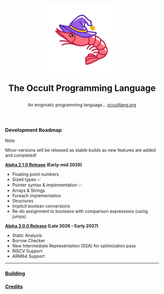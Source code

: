 <div align="center" style="display: grid; place-items: center; gap: 10px;">
  <a href="https://occultlang.org/" target="_blank">
    <img src="mascot.svg" width="240" alt="Occult Logo">
  </a>
  <h1 style="margin: 5px;">The Occult Programming Language</h1>
  <p align="center">An enigmatic programming language... <a href="https://occultlang.org" target="_blank">occultlang.org</a></p> <br>
</div>

### Development Roadmap

> [!NOTE]
> Minor-versions will be released as stable builds as new features are added and completed!

**<ins>Alpha 2.1.0 Release</ins> (Early-mid 2026)**
- Floating point numbers
- Sized types :white_check_mark: 
- Pointer syntax & implementation :white_check_mark: 
- Arrays & Strings
- Foreach implementation
- Structures
- Implicit boolean conversions
- Re-do assignment to booleans with comparison expressions (using jumps)

**<ins>Alpha 3.0.0 Release</ins> (Late 2026 - Early 2027)**
- Static Analysis 
- Borrow Checker
- New Intermediate Representation (SSA) for optimization pass
- RISCV Support
- ARM64 Support

_____________________________________________________________________________

### [Building](https://github.com/occultlang/occult/blob/main/BUILDING.md)
### [Credits](https://github.com/occultlang/occult/blob/main/CREDITS.md)
